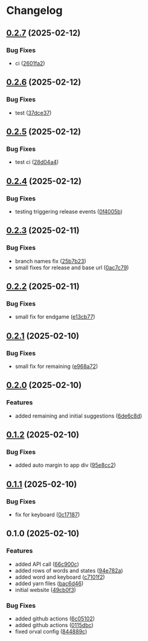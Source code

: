 # Changelog

## [0.2.7](https://github.com/fmakdemir/fwordlesolver-web/compare/v0.2.6...v0.2.7) (2025-02-12)


### Bug Fixes

* ci ([2601fa2](https://github.com/fmakdemir/fwordlesolver-web/commit/2601fa26f7c8325c4c9e94cff3c18d24124012eb))

## [0.2.6](https://github.com/fmakdemir/fwordlesolver-web/compare/v0.2.5...v0.2.6) (2025-02-12)


### Bug Fixes

* test ([37dce37](https://github.com/fmakdemir/fwordlesolver-web/commit/37dce37862bb37ad7993569be879deece8dfd1d9))

## [0.2.5](https://github.com/fmakdemir/fwordlesolver-web/compare/v0.2.4...v0.2.5) (2025-02-12)


### Bug Fixes

* test ci ([28d04a4](https://github.com/fmakdemir/fwordlesolver-web/commit/28d04a42de22f55130f31452d040c9fef7b9b9cf))

## [0.2.4](https://github.com/fmakdemir/fwordlesolver-web/compare/v0.2.3...v0.2.4) (2025-02-12)


### Bug Fixes

* testing triggering release events ([0f4005b](https://github.com/fmakdemir/fwordlesolver-web/commit/0f4005b4e77c18e87a55eae59896e13d9ab0021d))

## [0.2.3](https://github.com/fmakdemir/fwordlesolver-web/compare/v0.2.2...v0.2.3) (2025-02-11)


### Bug Fixes

* branch names fix ([25b7b23](https://github.com/fmakdemir/fwordlesolver-web/commit/25b7b236ed20fbcf2d80deac6210772fd63c6406))
* small fixes for release and base url ([0ac7c79](https://github.com/fmakdemir/fwordlesolver-web/commit/0ac7c79170fe7477379d323392479ce3db99a63e))

## [0.2.2](https://github.com/fmakdemir/fwordlesolver-web/compare/v0.2.1...v0.2.2) (2025-02-11)


### Bug Fixes

* small fix for endgame ([e13cb77](https://github.com/fmakdemir/fwordlesolver-web/commit/e13cb77d7f0fb026526f90a1c774ff7f9b160a02))

## [0.2.1](https://github.com/fmakdemir/fwordlesolver-web/compare/v0.2.0...v0.2.1) (2025-02-10)


### Bug Fixes

* small fix for remaining ([e968a72](https://github.com/fmakdemir/fwordlesolver-web/commit/e968a723a968627cbae2df396a926d0980320683))

## [0.2.0](https://github.com/fmakdemir/fwordlesolver-web/compare/v0.1.2...v0.2.0) (2025-02-10)


### Features

* added remaining and initial suggestions ([6de6c8d](https://github.com/fmakdemir/fwordlesolver-web/commit/6de6c8da967f6c424d8069a19400e0b80b839e16))

## [0.1.2](https://github.com/fmakdemir/fwordlesolver-web/compare/v0.1.1...v0.1.2) (2025-02-10)


### Bug Fixes

* added auto margin to app div ([95e8cc2](https://github.com/fmakdemir/fwordlesolver-web/commit/95e8cc2181b236fccc72cc8ff9be4f34ad732afe))

## [0.1.1](https://github.com/fmakdemir/fwordlesolver-web/compare/v0.1.0...v0.1.1) (2025-02-10)


### Bug Fixes

* fix for keyboard ([0c17187](https://github.com/fmakdemir/fwordlesolver-web/commit/0c17187894735fda9105a4af488d09fbb0b19488))

## 0.1.0 (2025-02-10)


### Features

* added API call ([66c900c](https://github.com/fmakdemir/fwordlesolver-web/commit/66c900ca7b72b672bd5915b67ee761a6188de6fd))
* added rows of words and states ([94e782a](https://github.com/fmakdemir/fwordlesolver-web/commit/94e782acf6217d981f624857e0b788724cb3c372))
* added word and keyboard ([c7101f2](https://github.com/fmakdemir/fwordlesolver-web/commit/c7101f251e563edf0edd04ec2921c2eb762bd6b9))
* added yarn files ([bac6d46](https://github.com/fmakdemir/fwordlesolver-web/commit/bac6d4680ea5ad7496ce8494b572eb67f84e54d0))
* initial website ([49cb0f3](https://github.com/fmakdemir/fwordlesolver-web/commit/49cb0f345997b776ef3fd9f8c4431a0bdaaed127))


### Bug Fixes

* added github actions ([6c05102](https://github.com/fmakdemir/fwordlesolver-web/commit/6c05102c26c3c33609a914183ba20eb02d3bd22b))
* added github actions ([0115dbc](https://github.com/fmakdemir/fwordlesolver-web/commit/0115dbce525515dfa0773f00387f79824b248e14))
* fixed orval config ([844889c](https://github.com/fmakdemir/fwordlesolver-web/commit/844889c7e222e48e741ca8f6dfcf2ab90acfe303))
